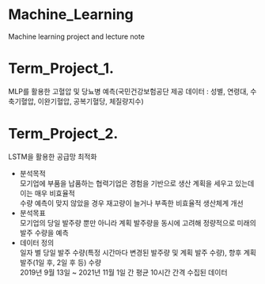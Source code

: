 # Machine_Learning
Machine learning project and lecture note 

# Term_Project_1. 
MLP를 활용한 고혈압 및 당뇨병 예측(국민건강보험공단 제공 데이터 : 성별, 연령대, 수축기혈압, 이완기혈압, 공복기혈당, 체질량지수)  

# Term_Project_2.  
LSTM을 활용한 공급망 최적화  
- 분석목적  
모기업에 부품을 납품하는 협력기업은 경험을 기반으로 생산 계획을 세우고 있는데 이는 매우 비효율적  
수량 예측이 맞지 않았을 경우 재고량이 늘거나 부족한 비효율적 생산체계 개선
- 분석목표  
모기업의 당일 발주량 뿐만 아니라 계획 발주량을 동시에 고려해 정량적으로 미래의 발주 수량을 예측  
- 데이터 정의  
일자 별 당일 발주 수량(특정 시간마다 변경된 발주량 및 계획 발주 수량), 향후 계획 발주(1일 후, 2일 후 등) 수량  
2019년 9월 13일 ~ 2021년 11월 1일 간 평균 10시간 간격 수집된 데이터
